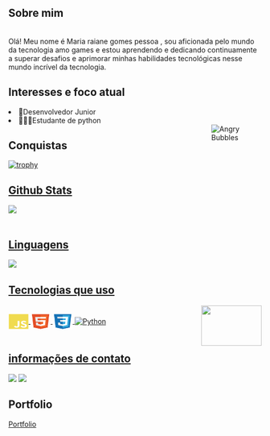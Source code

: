 ## Sobre mim
<br>
<a> Olá! Meu nome é Maria raiane gomes pessoa , sou aficionada pelo mundo da tecnologia amo games e estou aprendendo e dedicando continuamente a superar desafios e aprimorar minhas habilidades tecnológicas nesse mundo incrível da tecnologia. </a>

<br>    

## Interesses e foco atual
<li>🚀Desenvolvedor Junior</li>
<li>👩🏽‍💻Estudante de python</li> <img src="https://media1.tenor.com/m/KXhZY-v5dboAAAAC/bubbles-angry.gif" alt="Angry Bubbles" width="100px" height="80px" align=right>

## Conquistas
[![trophy](https://github-profile-trophy.vercel.app/?username=ryo-ma&theme=juicyfresh)](https://github.com/ryo-ma/github-profile-trophy)

<a href="https://github-profile-trophy.vercel.app/?Maryraiane=ryo-ma&theme=juicyfresh">


<div>

 ## Github Stats

   <a href="https://github.com/Maryraiane">
   <img height="180em" src="https://github-readme-stats.vercel.app/api?username=Maryraiane&show_icons=true&theme=highcontrast&include_all_commits=true&count_private=true"/>
</div>
<br>

## Linguagens 

   <img height="180em" src="https://github-readme-stats.vercel.app/api/top-langs/?username=Maryraiane&layout=compact&langs_count=5&theme=highcontrast"/>
   

## Tecnologias que uso

<img align=right width=120px height=80px src="https://media.tenor.com/KdkhCJ65m0sAAAAi/peach-goma-peach-and-goma.gif">

<div style="display: inline_block"><br>
  <img align="center" alt="Js" height="30" width="40" src="https://raw.githubusercontent.com/devicons/devicon/master/icons/javascript/javascript-plain.svg">
  <img align="center" alt="HTML" height="30" width="40" src="https://raw.githubusercontent.com/devicons/devicon/master/icons/html5/html5-original.svg">
  <img align="center" alt="CSS" height="30" width="40" src="https://raw.githubusercontent.com/devicons/devicon/master/icons/css3/css3-original.svg">
  <img align="center" alt="Python" height"30" width="40" src="https://cdn.jsdelivr.net/gh/devicons/devicon@latest/icons/python/python-original-wordmark.svg"/>
</div>
  
<br>
 
## informações de contato
 
<div> 
  <a href = "mailto:raianepocket38@gmail.com"><img src="https://img.shields.io/badge/-Gmail-%23333?style=for-the-badge&logo=gmail&logoColor=white" target="_blank"></a>
  <a href="https://www.linkedin.com/in/maria-raiane-09b62b162/" target="_blank"><img src="https://img.shields.io/badge/-LinkedIn-%230077B5?style=for-the-badge&logo=linkedin&logoColor=white" target="_blank"></a>
</div>

## Portfolio

<a href="https://maryraiane.github.io/">Portfolio</a>





